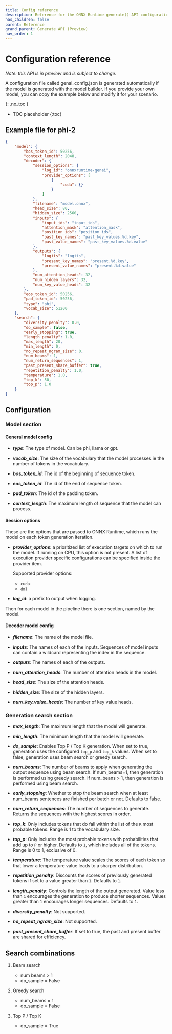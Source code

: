 ```yaml
---
title: Config reference
description: Reference for the ONNX Runtime generate() API configuration file
has_children: false
parent: Reference
grand_parent: Generate API (Preview)
nav_order: 1
---
```


# Configuration reference 

_Note: this API is in preview and is subject to change._

A configuration file called genai_config.json is generated automatically if the model is generated with the model builder. If you provide your own model, you can copy the example below and modify it for your scenario. 

{: .no_toc }

* TOC placeholder
{:toc}

## Example file for phi-2

```json
{
    "model": {
        "bos_token_id": 50256,
        "context_length": 2048,
        "decoder": {
            "session_options": {
                "log_id": "onnxruntime-genai",
                "provider_options": [
                    {
                        "cuda": {}
                    }
                ]
            },
            "filename": "model.onnx",
            "head_size": 80,
            "hidden_size": 2560,
            "inputs": {
                "input_ids": "input_ids",
                "attention_mask": "attention_mask",
                "position_ids": "position_ids",
                "past_key_names": "past_key_values.%d.key",
                "past_value_names": "past_key_values.%d.value"
            },
            "outputs": {
                "logits": "logits",
                "present_key_names": "present.%d.key",
                "present_value_names": "present.%d.value"
            },
            "num_attention_heads": 32,
            "num_hidden_layers": 32,
            "num_key_value_heads": 32
        },
        "eos_token_id": 50256,
        "pad_token_id": 50256,
        "type": "phi",
        "vocab_size": 51200
    },
    "search": {
        "diversity_penalty": 0.0,
        "do_sample": false,
        "early_stopping": true,
        "length_penalty": 1.0,
        "max_length": 20,
        "min_length": 0,
        "no_repeat_ngram_size": 0,
        "num_beams": 1,
        "num_return_sequences": 1,
        "past_present_share_buffer": true,
        "repetition_penalty": 1.0,
        "temperature": 1.0,
        "top_k": 50,
        "top_p": 1.0
    }
}
```

## Configuration

### Model section

#### General model config

* **_type_**: The type of model. Can be phi, llama or gpt.

* **_vocab_size_**: The size of the vocabulary that the model processes ie the number of tokens in the vocabulary.

* **_bos_token_id_**: The id of the beginning of sequence token.

* **_eos_token_id_**: The id of the end of sequence token.

* **_pad_token_**: The id of the padding token.

* **_context_length_**: The maximum length of sequence that the model can process.


#### Session options

These are the options that are passed to ONNX Runtime, which runs the model on each token generation iteration.

* **_provider_options_**: a prioritized list of execution targets on which to run the model. If running on CPU, this option is not present. A list of execution provider specific configurations can be specified inside the provider item.

  Supported provider options:
  * `cuda`
  * `dml`

* **_log_id_**: a prefix to output when logging.


Then for each model in the pipeline there is one section, named by the model. 

#### Decoder model config

* **_filename_**: The name of the model file.

* **_inputs_**: The names of each of the inputs. Sequences of model inputs can contain a wildcard representing the index in the sequence.

* **_outputs_**: The names of each of the outputs.

* **_num_attention_heads_**: The number of attention heads in the model.

* **_head_size_**: The size of the attention heads.

* **_hidden_size_**: The size of the hidden layers.

* **_num_key_value_heads_**: The number of key value heads.


### Generation search section

* **_max_length_**: The maximum length that the model will generate.

* **_min_length_**: The minimum length that the model will generate.

* **_do_sample_**: Enables Top P / Top K generation. When set to true, generation uses the configured `top_p` and `top_k` values. When set to false, generation uses beam search or greedy search.

* **_num_beams_**: The number of beams to apply when generating the output sequence using beam search. If num_beams=1, then generation is performed using greedy search. If num_beans > 1, then generation is performed using beam search.

* **_early_stopping_**:  Whether to stop the beam search when at least num_beams sentences are finished per batch or not. Defaults to false.

* **_num_return_sequences_**: The number of sequences to generate. Returns the sequences with the highest scores in order.

* **_top_k_**: Only includes tokens that do fall within the list of the `K` most probable tokens. Range is 1 to the vocabulary size.

* **_top_p_**: Only includes the most probable tokens with probabilities that add up to `P` or higher. Defaults to `1`, which includes all of the tokens. Range is 0 to 1, exclusive of 0.

* **_temperature_**: The temperature value scales the scores of each token so that lower a temperature value leads to a sharper distribution.

* **_repetition_penalty_**: Discounts the scores of previously generated tokens if set to a value greater than `1`. Defaults to `1`. 

* **_length_penalty_**: Controls the length of the output generated. Value less than `1` encourages the generation to produce shorter sequences. Values greater than `1` encourages longer sequences. Defaults to `1`.

* **_diversity_penalty_**: Not supported.

* **_no_repeat_ngram_size_**: Not supported.

* **_past_present_share_buffer_**: If set to true, the past and present buffer are shared for efficiency.  

## Search combinations

1. Beam search

   - num beams > 1
   - do_sample = False

2. Greedy search

   - num_beams = 1  
   - do_sample = False

3. Top P / Top K

   - do_sample = True
   